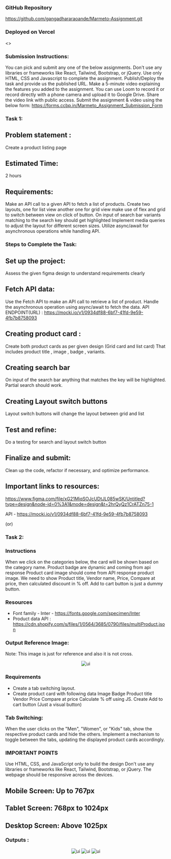 ### GitHub Repository
<https://github.com/gangadhararaoande/Marmeto-Assignment.git> 

### Deployed on Vercel
<>

### Submission Instructions:
You can pick and submit any one of the below assignments.
Don't use any libraries or frameworks like React, Tailwind, Bootstrap, or jQuery.
Use only HTML, CSS and Javascript to complete the assignment.
Publish/Deploy the task and provide us the published URL.
Make a 5-minute video explaining the features you added to the assignment. You can use Loom to record it or record directly with a phone camera and upload it to Google Drive. Share the video link with public access.
Submit the assignment & video using the below form: https://forms.ccbp.in/Marmeto_Assignment_Submission_Form

### Task 1:

## Problem statement : 
Create a product listing page
## Estimated Time: 
2 hours
## Requirements:
Make an API call to a given API to fetch a list of products.
Create two layouts, one for list view another one for grid view make use of flex and grid to switch between view on click of button.
On input of search bar variants matching to the search key should get highlighted
Implement media queries to adjust the layout for different screen sizes.
Utilize async/await for asynchronous operations while handling API.

### Steps to Complete the Task:
## Set up the project:
Assess the given figma design to understand requirements clearly

## Fetch API data:
Use the Fetch API to make an API call to retrieve a list of product.
Handle the asynchronous operation using async/await to fetch the data.
API ENDPOINT(URL) : https://mocki.io/v1/0934df88-6bf7-41fd-9e59-4fb7b8758093

## Creating product card :
Create both product cards as per given design (Grid card and list card)
That includes product title , image , badge , variants.

## Creating search bar
On input of the search bar anything that matches the key will be highlighted.
Partial search should work.

## Creating Layout switch buttons
Layout switch buttons will change the layout between grid and list


## Test and refine:
Do a testing for search and layout switch button

## Finalize and submit:
Clean up the code, refactor if necessary, and optimize performance.

## Important links to resources:
https://www.figma.com/file/xG21MiqSOJcUDtJL085wSK/Untitled?type=design&node-id=0%3A1&mode=design&t=2hrQyQz1CrATZn75-1

APl - https://mocki.io/v1/0934df88-6bf7-41fd-9e59-4fb7b8758093

(or)

### Task 2:

### Instructions
When we click on the categories below, the card will be shown based on the category name.
Product badge are dynamic and coming from api response
Product card image should come from API response product image.
We need to show Product title, Vendor name, Price, Compare at price, then calculated discount in % off.
Add to cart button is just a dummy button.

### Resources
* Font family - Inter - https://fonts.google.com/specimen/Inter
* Product data API : https://cdn.shopify.com/s/files/1/0564/3685/0790/files/multiProduct.json

### Output Reference Image:
Note: This image is just for reference and also it is not cross.
<div style="text-align: center;">
      <img src="https://res.cloudinary.com/dbbyhhnom/image/upload/v1704950559/Marmeto/opening.png" alt="ui">
</div>

### Requirements
* Create a tab switching layout.
* Create product card with following data
Image
Badge
Product title
Vendor
Price
Compare at price
Calculate % off using JS.
Create Add to cart button (Just a visual button)

### Tab Switching:
When the user clicks on the "Men", "Women", or "Kids" tab, show the respective product cards and hide the others.
Implement a mechanism to toggle between the tabs, updating the displayed product cards accordingly.

### IMPORTANT POINTS
Use HTML, CSS, and JavaScript only to build the design
Don't use any libraries or frameworks like React, Tailwind, Bootstrap, or jQuery.
The webpage should be responsive across the devices.

## Mobile Screen: Up to 767px
## Tablet Screen: 768px to 1024px
## Desktop Screen: Above 1025px


### Outputs :

<div style="text-align: center;">
      <img src="https://res.cloudinary.com/dbbyhhnom/image/upload/v1704950558/Marmeto/men.png" alt="ui">
      <img src="https://res.cloudinary.com/dbbyhhnom/image/upload/v1704950559/Marmeto/women.png" alt="ui">
      <img src="https://res.cloudinary.com/dbbyhhnom/image/upload/v1704950560/Marmeto/kids.png" alt="ui">
</div>